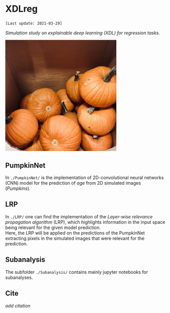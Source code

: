 # XDLreg

`[Last update: 2021-03-29]`

*Simulation study on explainable deep learning (XDL) for regression tasks.*

<img src="Pumpkin.jpg" alt="PumpkinNet" width="350">

## PumpkinNet
In `./PumpkinNet/` is the implementation of 2D-convolutional neural networks (CNN) model for the prediction of *age* from 2D simulated images (*Pumpkins*).  

## LRP
In `./LRP/` one can find the implementation of the *Layer-wise relevance propagation algorithm* (LRP), which highlights information in the input space being relevant for the given model prediction. <br>
Here, the LRP will be applied on the predictions of the PumpkinNet extracting pixels in the simulated images that were relevant for the prediction.

## Subanalysis
The subfolder `./Subanalysis/`  contains mainly jupyter notebooks for subanalyses.

## Cite

*add citation*
